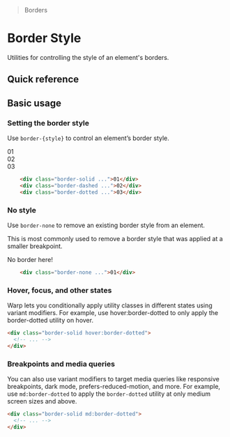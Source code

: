 > Borders

# Border Style
Utilities for controlling the style of an element's borders.

## Quick reference

<qr-table />

## Basic usage
### Setting the border style
Use `border-{style}` to control an element’s border style.

<container>
  <div class="grid grid-cols-3 gap-16 justify-items-center">
    <div class="pd-bg-pink-500 p-24 rounded-8 border-1 border-solid">01</div>
    <div class="pd-bg-pink-500 p-24 rounded-8 border-1 border-dashed">02</div>
    <div class="pd-bg-pink-500 p-24 rounded-8 border-1 border-dotted">03</div>
  </div>
</container>

```html
    <div class="border-solid ...">01</div>
    <div class="border-dashed ...">02</div>
    <div class="border-dotted ...">03</div>
```

### No style
Use `border-none` to remove an existing border style from an element.

This is most commonly used to remove a border style that was applied at a smaller breakpoint.

<container>
  <div class="grid gap-16 justify-items-center">
    <div class="pd-bg-pink-500 p-24 rounded-8 border-1 border-none">No border here!</div>
  </div>
</container>

```html
    <div class="border-none ...">01</div>
```

### Hover, focus, and other states
Warp lets you conditionally apply utility classes in different states using variant modifiers. For example, use hover:border-dotted to only apply the border-dotted utility on hover.

```html
<div class="border-solid hover:border-dotted">
  <!-- ... -->
</div>
```

### Breakpoints and media queries
You can also use variant modifiers to target media queries like responsive breakpoints, dark mode, prefers-reduced-motion, and more. For example, use `md:border-dotted` to apply the `border-dotted` utility at only medium screen sizes and above.

```html
<div class="border-solid md:border-dotted">
  <!-- ... -->
</div>
```
